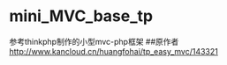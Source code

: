 # mini_MVC_base_tp
参考thinkphp制作的小型mvc-php框架
##原作者
http://www.kancloud.cn/huangfohai/tp_easy_mvc/143321
